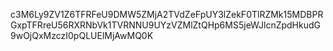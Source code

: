 c3M6Ly9ZV1Z6TFRFeU9DMW5ZMjA2TVdZeFpUY3lZekF0TlRZMk15MDBPRGxpTFRreU56RXRNbVk1TVRNNU9UYzVZMlZtQHp6MS5jeWJlcnZpdHkudG9wOjQxMzczI0pQLUElMjAwMQ0K
